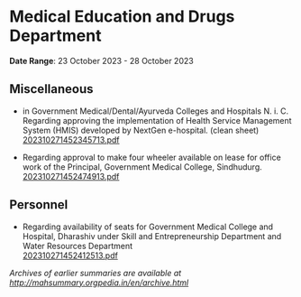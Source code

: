 # Medical Education and Drugs Department

**Date Range**: 23 October 2023 - 28 October 2023


## Miscellaneous
- in Government Medical/Dental/Ayurveda Colleges and Hospitals N. i. C. Regarding approving the implementation of Health Service Management System (HMIS) developed by NextGen e-hospital. (clean sheet)\
  [202310271452345713.pdf](https://gr.maharashtra.gov.in/Site/Upload/Government%20Resolutions/English/202310271452345713.pdf)

- Regarding approval to make four wheeler available on lease for office work of the Principal, Government Medical College, Sindhudurg.\
  [202310271452474913.pdf](https://gr.maharashtra.gov.in/Site/Upload/Government%20Resolutions/English/202310271452474913.pdf)

## Personnel
- Regarding availability of seats for Government Medical College and Hospital, Dharashiv under Skill and Entrepreneurship Department and Water Resources Department\
  [202310271452412513.pdf](https://gr.maharashtra.gov.in/Site/Upload/Government%20Resolutions/English/202310271452412513.pdf)


*Archives of earlier summaries are available at http://mahsummary.orgpedia.in/en/archive.html*